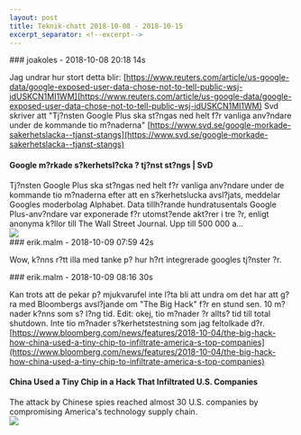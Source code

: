 ```yaml
---
layout: post
title: Teknik-chatt 2018-10-08 - 2018-10-15
excerpt_separator: <!--excerpt-->
---
```

<section class="message" markdown="1">
### joakoles - 2018-10-08 20:18 14s

Jag undrar hur stort detta blir: [https://www.reuters.com/article/us-google-data/google-exposed-user-data-chose-not-to-tell-public-wsj-idUSKCN1MI1WM](https://www.reuters.com/article/us-google-data/google-exposed-user-data-chose-not-to-tell-public-wsj-idUSKCN1MI1WM)
Svd skriver att "Tj?nsten Google Plus ska st?ngas ned helt f?r vanliga anv?ndare under de kommande tio m?naderna" [https://www.svd.se/google-morkade-sakerhetslacka--tjanst-stangs](https://www.svd.se/google-morkade-sakerhetslacka--tjanst-stangs)

<div class="attachment"><h4>Google m?rkade s?kerhetsl?cka ? tj?nst st?ngs | SvD</h4><div class="text">Tj?nsten Google Plus ska st?ngas ned helt f?r vanliga anv?ndare under de kommande tio m?naderna efter att en s?kerhetslucka avsl?jats, meddelar Googles moderbolag Alphabet. Data tillh?rande hundratusentals Google Plus-anv?ndare var exponerade f?r utomst?ende akt?rer i tre ?r, enligt anonyma k?llor till The Wall Street Journal. Upp till 500 000 a...</div>
<a href="https://www.svd.se/google-morkade-sakerhetslacka--tjanst-stangs"><div class="linkdiv"><img src="/assets/blogAssets/Google m?rkade s?kerhetsl?cka ? tj?nst st?ngs | SvD" fallback="Google m?rkade s?kerhetsl?cka ? tj?nst st?ngs | SvD"/></div></a></div>
    
</section>
<section class="message" markdown="1">
### erik.malm - 2018-10-09 07:59 42s

Wow, k?nns r?tt illa med tanke p? hur h?rt integrerade googles tj?nster ?r. 
</section>
<section class="message" markdown="1">
### erik.malm - 2018-10-09 08:16 30s

Kan trots att de pekar p? mjukvarufel inte l?ta bli att undra om det har att g?ra med Bloombergs avsl?jande om "The Big Hack" f?r en stund sen. 10 m?nader k?nns som s? l?ng tid. Edit: okej, tio m?nader ?r allts? tid till total shutdown. Inte tio m?nader s?kerhetstestning som jag feltolkade d?r.
[https://www.bloomberg.com/news/features/2018-10-04/the-big-hack-how-china-used-a-tiny-chip-to-infiltrate-america-s-top-companies](https://www.bloomberg.com/news/features/2018-10-04/the-big-hack-how-china-used-a-tiny-chip-to-infiltrate-america-s-top-companies)

<div class="attachment"><h4>China Used a Tiny Chip in a Hack That Infiltrated U.S. Companies</h4><div class="text">The attack by Chinese spies reached almost 30 U.S. companies by compromising America's technology supply chain.</div>
<a href="https://www.bloomberg.com/news/features/2018-10-04/the-big-hack-how-china-used-a-tiny-chip-to-infiltrate-america-s-top-companies"><img src="https://assets.bwbx.io/images/users/iqjWHBFdfxIU/iYwG7OqyKvGs/v0/1200x630.jpg" fallback="China Used a Tiny Chip in a Hack That Infiltrated U.S. Companies"/></a></div>
    

<!--excerpt-->
</section>